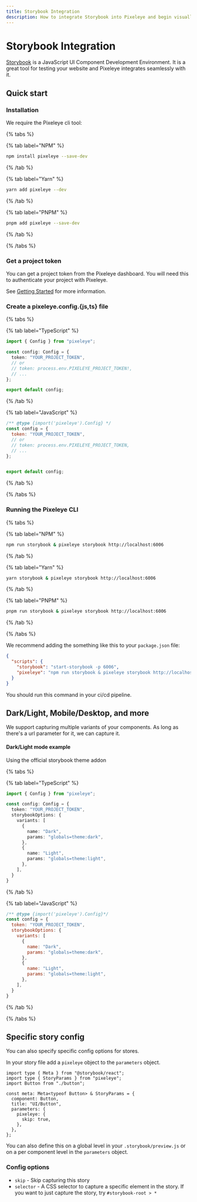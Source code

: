 ```yaml
---
title: Storybook Integration
description: How to integrate Storybook into Pixeleye and begin visually testing your website. Get setup in minutes with this guide.
---
```


# Storybook Integration

[Storybook](https://storybook.js.org) is a JavaScript UI Component Development Environment. It is a great tool for testing your website and Pixeleye integrates seamlessly with it.

## Quick start

### Installation

We require the Pixeleye cli tool:

{% tabs %}

{% tab label="NPM" %}

```bash
npm install pixeleye --save-dev
```

{% /tab %}

{% tab label="Yarn" %}

```bash
yarn add pixeleye --dev
```

{% /tab %}

{% tab label="PNPM" %}

```bash
pnpm add pixeleye --save-dev
```

{% /tab %}

{% /tabs %}

### Get a project token

You can get a project token from the Pixeleye dashboard. You will need this to authenticate your project with Pixeleye.

See [Getting Started](/docs/01-getting-started/02-setup.md) for more information.

### Create a pixeleye.config.{js,ts} file

{% tabs %}

{% tab label="TypeScript" %}

```pixeleye.config.ts
import { Config } from "pixeleye";

const config: Config = {
  token: "YOUR_PROJECT_TOKEN",
  // or
  // token: process.env.PIXELEYE_PROJECT_TOKEN!,
  // ...
};

export default config;
```

{% /tab %}

{% tab label="JavaScript" %}

```pixeleye.config.js
/** @type {import('pixeleye').Config} */
const config = {
  token: "YOUR_PROJECT_TOKEN",
  // or
  // token: process.env.PIXELEYE_PROJECT_TOKEN,
  // ...
};


export default config;
```

{% /tab %}

{% /tabs %}

### Running the Pixeleye CLI

{% tabs %}

{% tab label="NPM" %}

```bash
npm run storybook & pixeleye storybook http://localhost:6006
```

{% /tab %}

{% tab label="Yarn" %}

```bash
yarn storybook & pixeleye storybook http://localhost:6006
```

{% /tab %}

{% tab label="PNPM" %}

```bash
pnpm run storybook & pixeleye storybook http://localhost:6006
```

{% /tab %}

{% /tabs %}

We recommend adding the something like this to your `package.json` file:

```package.json
{
  "scripts": {
    "storybook": "start-storybook -p 6006",
    "pixeleye": "npm run storybook & pixeleye storybook http://localhost:6006"
  }
}
```

You should run this command in your ci/cd pipeline.

## Dark/Light, Mobile/Desktop, and more

We support capturing multiple variants of your components. As long as there's a url parameter for it, we can capture it.

#### Dark/Light mode example

Using the official storybook theme addon

{% tabs %}

{% tab label="TypeScript" %}

```pixeleye.config.ts
import { Config } from "pixeleye";

const config: Config = {
  token: "YOUR_PROJECT_TOKEN",
  storybookOptions: {
    variants: [
      {
        name: "Dark",
        params: "globals=theme:dark",
      },
      {
        name: "Light",
        params: "globals=theme:light",
      },
    ],
  }
}
```

{% /tab %}

{% tab label="JavaScript" %}

```pixeleye.config.js
/** @type {import('pixeleye').Config}*/
const config = {
  token: "YOUR_PROJECT_TOKEN",
  storybookOptions: {
    variants: [
      {
        name: "Dark",
        params: "globals=theme:dark",
      },
      {
        name: "Light",
        params: "globals=theme:light",
      },
    ],
  }
}
```

{% /tab %}

{% /tabs %}

## Specific story config

You can also specify specific config options for stores.

In your story file add a `pixeleye` object to the `parameters` object.

```tsx
import type { Meta } from "@storybook/react";
import type { StoryParams } from "pixeleye";
import Button from "./button";

const meta: Meta<typeof Button> & StoryParams = {
  component: Button,
  title: "UI/Button",
  parameters: {
    pixeleye: {
      skip: true,
    },
  },
};
```

You can also define this on a global level in your `.storybook/preview.js` or on a per component level in the `parameters` object.

### Config options

- `skip` - Skip capturing this story
- `selector` - A CSS selector to capture a specific element in the story. If you want to just capture the story, try `#storybook-root > *`
